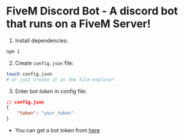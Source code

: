 # FiveM Discord Bot - A discord bot that runs on a FiveM Server!

1. Install dependencies: 
```sh
npm i
```

2. Create `config.json` file:
```sh
touch config.json
# or just create it in the file-explorer
```

3. Enter bot *token* in config file:
```json
// config.json
{
    "token": "your_token"
}
```

* You can get a bot token from [here](https://discordapp.com/developers/applications/) 
